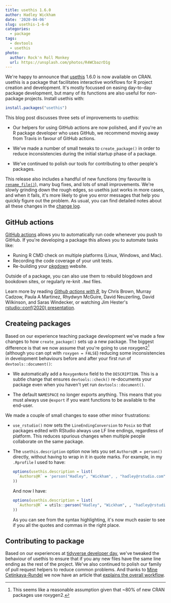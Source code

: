 ```yaml
---
title: usethis 1.6.0
author: Hadley Wickham
date: '2020-04-06'
slug: usethis-1-6-0
categories:
  - package
tags:
  - devtools
  - usethis
photo:
  author: Rock'n Roll Monkey
  url: https://unsplash.com/photos/R4WCbazrD1g
---
```




We're happy to announce that [usethis](https://usethis.r-lib.org) 1.6.0 is now available on CRAN. usethis is a package that facilitates interactive workflows for R project creation and development. It's mostly focussed on easing day-to-day package development, but many of its functions are also useful for non-package projects. Install usethis with:


```r
install.packages("usethis")
```

This blog post discusses three sets of improvements to usethis:

* Our helpers for using GitHub actions are now polished, and if you're an 
  R package developer who uses GitHub, we recommend moving away from Travis in 
  favour of GitHub actions.
  
* We've made a number of small tweaks to `create_package()` in order to reduce
  inconsistencies during the initial startup phase of a package.
  
* We've continued to polish our tools for contributing to other people's
  packages.
  
This release also includes a handful of new functions (my favourite is [`rename_file()`](https://usethis.r-lib.org/reference/rename_files.html)), many bug fixes, and lots of small improvements. We're slowly grinding down the rough edges, so usethis just works in more cases, and when it fails, it's more likely to give you error messages that help you quickly figure out the problem. As usual, you can find detailed notes about all these changes in the [change log](https://usethis.r-lib.org/news/index.html).

## GitHub actions

[GitHub actions](https://github.com/features/actions) allows you to automatically run code whenever you push to GitHub. If you're developing a package this allows you to automate tasks like:

* Runing R CMD check on multiple platforms (Linux, Windows, and Mac).
* Recording the code coverage of your unit tests.
* Re-building your [pkgdown](https://pkgdown.r-lib.org/) website.

Outside of a package, you can also use them to rebuild blogdown and bookdown sites, or regularly re-knit `.Rmd` files. 

Learn more by reading [_Github actions with R_](https://ropenscilabs.github.io/actions_sandbox/), by Chris Brown, Murray Cadzow, Paula A Martinez, Rhydwyn McGuire, David Neuzerling, David Wilkinson, and Saras Windecker, or watching Jim Hester's [rstudio::conf(2020) presentation](https://resources.rstudio.com/rstudio-conf-2020/azure-pipelines-and-github-actions-jim-hester).

## Createing packages

Based on our experience teaching package development we've made a few changes to how `create_package()` sets up a new package. The biggest difference is that we now assume that you're going to use roxygen2[^footnote] (although you can opt with `roxygen = FALSE`) reducing some inconsistencies in development behaviours before and after your first run of `devtools::document()`:

[^footnote]: This seems like a reasonable assumption given that ~80% of new CRAN packages use roxygen2.

*   We automatically add a `RoxygenNote` field to the `DESCRIPTION`. This is a 
    subtle change that ensures `devtools::check()` re-documents your package even
    when you haven't yet run `devtools::document()`.
    
*   The default `NAMESPACE` no longer exports anything. This means that you
    must always use `@export` if you want functions to be available to the 
    end-user.

We made a couple of small changes to ease other minor frustrations:

*   `use_rstudio()` now sets the `LineEndingConversion` to `Posix` so that
    packages edited with RStudio always use LF line endings, regardless of 
    platform. This reduces spurious changes when multiple people collaborate
    on the same package.
  
*   The `usethis.description` option now lets you set `Authors@R = person()` 
    directly, without having to wrap in it in quote marks. For example,
    in my `.Rprofile` I used to have:
    
    
    ```r
    options(usethis.description = list(
      `Authors@R` = 'person("Hadley", "Wickham", , "hadley@rstudio.com", role = c("aut", "cre"))'
    ))
    ```
    
    And now I have:

    
    ```r
    options(usethis.description = list(
      `Authors@R` = utils::person("Hadley", "Wickham", , "hadley@rstudio.com", role = c("aut", "cre"))
    ))
    ```
      
    As you can see from the syntax highlighting, it's now much easier to see if 
    you all the quotes and commas in the right place.

## Contributing to package

Based on our experiences at [tidyverse developer day](https://www.tidyverse.org/blog/2019/11/tidyverse-dev-day-2020/), we've tweaked the behaviour of usethis to ensure that if you any new files have the same line ending as the rest of the project. We've also continued to polish our family of pull request helpers to reduce common problems. And thanks to [Mine Cetinkaya-Rundel]() we now have an article that [explains the overall workflow](https://usethis.r-lib.org/articles/articles/pr-functions.html).
